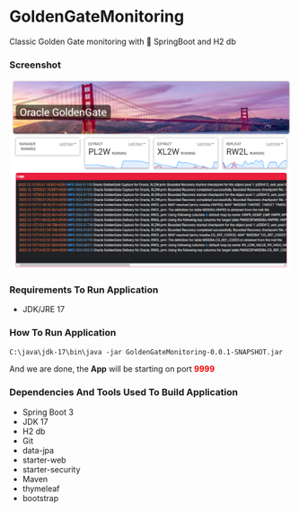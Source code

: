 # GoldenGateMonitoring
Classic Golden Gate monitoring with 🍃 SpringBoot and H2 db

### Screenshot
<p align="center">
  <img src="oggMonitoring.png" alt="ScreenShot" style="max-width: 100%;width: 500px;" />
</p>

### Requirements To Run Application
* JDK/JRE 17

### How To Run Application

    C:\java\jdk-17\bin\java -jar GoldenGateMonitoring-0.0.1-SNAPSHOT.jar
    
And we are done, the **App** will be starting on port <strong style="color: #f50000;">9999</strong>

### Dependencies And Tools Used To Build Application
* Spring Boot 3
* JDK 17
* H2 db
* Git
* data-jpa
* starter-web
* starter-security
* Maven
* thymeleaf
* bootstrap
